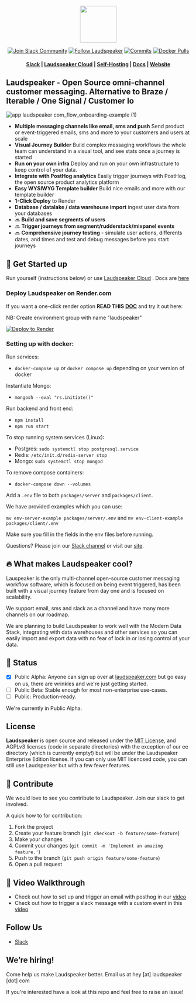 <p align="center"><a  href="https://laudspeaker.com/"><img  src="https://user-images.githubusercontent.com/7728266/194206039-0faecc9d-c500-4c64-8401-dfbefe501e4a.png"  height="100"/></a></p>

<p align="center">
<a href='https://laudspeakerusers.slack.com/ssb/redirect'><img alt="Join Slack Community" src="https://img.shields.io/badge/slack%20community-join-green"/></a>
<a href='https://twitter.com/laudspeaker'><img alt="Follow Laudspeaker" src="https://img.shields.io/badge/%40laudspeaker-follow-blue"/></a>
<a href='https://img.shields.io/github/commit-activity/m/laudspeaker/laudspeaker'><img alt="Commits" src="https://img.shields.io/github/commit-activity/m/laudspeaker/laudspeaker"/></a>
<a href='https://hub.docker.com/repository/docker/laudspeaker/laudspeaker'><img alt="Docker Pulls" src="https://img.shields.io/docker/pulls/laudspeaker/laudspeaker"></a>

<h4 align="center">
  <a href="https://join.slack.com/t/laudspeakerusers/shared_invite/zt-1li25huaq-BljJUA1Zm8dXvbZViAbMwg">Slack</a> |
  <a href="https://app.laudspeaker.com/login/">Laudspeaker Cloud</a> |
  <a href="https://laudspeaker.com/docs/guides/category/deploy">Self-Hosting</a> |
  <a href="https://laudspeaker.com/docs/guides/overview/intro/">Docs</a> |
  <a href="https://laudspeaker.com/">Website</a>
</h4>
  
</p>

## Laudspeaker - Open Source omni-channel customer messaging. Alternative to Braze / Iterable / One Signal / Customer Io

![app laudspeaker com_flow_onboarding-example (1)](https://user-images.githubusercontent.com/7728266/208761386-5dfe6803-16d1-47ca-98f4-45d77ff6058e.png)

- **Multiple messaging channels like email, sms and push** Send product or event-triggered emails, sms and more to your customers and users at scale
- **Visual Journey Builder** Build complex messaging workflows the whole team can understand in a visual tool, and see stats once a journey is started
- **Run on your own infra** Deploy and run on your own infrastructure to keep control of your data.
- **Integrate with PostHog analytics** Easily trigger journeys with PostHog, the open source product analytics platform
- **Easy WYSIWYG Template builder** Build nice emails and more with our template builder
- **1-Click Deploy** to Render
- **Database / datalake / data warehouse import** ingest user data from your databases
- 🔜 **Build and save segments of users**
- 🔜 **Trigger journeys from segment/rudderstack/mixpanel events**
- 🔜 **Comprehensive journey testing** - simulate user actions, differents dates, and times and test and debug messages before you start journeys

## 🚀 Get Started up

Run yourself (instructions below) or use [Laudspeaker Cloud](https://app.laudspeaker.com/login) . Docs are [here](https://laudspeaker.com/docs/guides/overview/intro/)

### Deploy Laudspeaker on Render.com

If you want a one-click render option **READ THIS** <a href="https://laudspeaker.com/docs/guides/deploy/options">**DOC**</a> and try it out here:

NB: Create environment group with name "laudspeaker" 

<a href="https://render.com/deploy?repo=https://github.com/laudspeaker/laudspeaker/tree/production">
<img src="https://render.com/images/deploy-to-render-button.svg" alt="Deploy to Render">
</a>

### Setting up with docker:

Run services:

- `docker-compose up` or `docker compose up` depending on your version of docker

Instantiate Mongo:

- `mongosh --eval "rs.initiate()"`

Run backend and front end:

- `npm install`
- `npm run start`

To stop running system services (Linux):

- Postgres: `sudo systemctl stop postgresql.service`
- Redis: `/etc/init.d/redis-server stop`
- Mongo: `sudo systemctl stop mongod`

To remove compose containers:

- `docker-compose down --volumes`

Add a `.env` file to both `packages/server` and `packages/client`.

We have provided examples which you can use:

`mv env-server-example packages/server/.env` and `mv env-client-example packages/client/.env`

Make sure you fill in the fields in the env files before running.

Questions? Please join our [Slack channel](https://join.slack.com/t/laudspeakerusers/shared_invite/zt-1io0f6u50-rSCnNtqkJT6QIdbPOyJh6g) or visit our [site](https://laudspeaker.com/).

## 🔥 What makes Laudspeaker cool?

Lauspeaker is the only multi-channel open-source customer messaging workflow software, which is focused on being event triggered, has been built with a visual journey feature from day one and is focused on scalability.

We support email, sms and slack as a channel and have many more channels on our roadmap.

We are planning to build Laudspeaker to work well with the Modern Data Stack, integrating with data warehouses and other services so you can easily import and export data with no fear of lock in or losing control of your data.

## 🐥 Status

- [x] Public Alpha: Anyone can sign up over at [laudspeaker.com](https://laudspeaker.com) but go easy on us, there are wrinkles and we're just getting started.
- [ ] Public Beta: Stable enough for most non-enterprise use-cases.
- [ ] Public: Production-ready.

We're currently in Public Alpha.

## License

**Laudspeaker** is open source and released under the [MIT License][mit_license], and AGPLv3 licenses (code in separate directories) with the exception of our ee directory (which is currently empty!) but will be under the Laudspeaker Enterprise Edition license. If you can only use MIT licencsed code, you can still use Laudspeaker but with a few fewer features.

## 🌱 Contribute

We would love to see you contribute to Laudspeaker. Join our slack to get involved.

A quick how to for contribution:

1. Fork the project
2. Create your feature branch (`git checkout -b feature/some-feature`)
3. Make your changes
4. Commit your changes (`git commit -m 'Implement an amazing feature.'`)
5. Push to the branch (`git push origin feature/some-feature`)
6. Open a pull request

## 🎥 Video Walkthrough

- Check out how to set up and trigger an email with posthog in our [video](https://vimeo.com/763728112)
- Check out how to trigger a slack message with a custom event in this [video](https://www.loom.com/share/8e1d349ceed24d2bb50280db36b19214)

## Follow Us

- [Slack][slack]

[slack]: https://join.slack.com/t/laudspeakerusers/shared_invite/zt-1li25huaq-BljJUA1Zm8dXvbZViAbMwg
[twitter]: https://twitter.com/laudspeaker
[mit_license]: https://opensource.org/licenses/MIT

## We’re hiring!
Come help us make Laudspeaker better. Email us at hey [at] laudspeaker [dot] com

If you're interested have a look at this repo and feel free to raise an issue!

<!---
-  [Laudspeaker Blog][laudspeaker-blog]

-  [LinkedIn][linkedin]

-  [dev.to][devto]

-  [Medium][medium]

-  [YouTube][youtube]

-  [HackerNews][hackernews]

-  [Product Hunt][producthunt]
-->

<!---[devto]: https://dev.to/rudderstack
[youtube]: https://www.youtube.com/channel/UCgV-B77bV_-LOmKYHw8jvBw
[laudspeaker-blog]: https://laudspeaker.com/blog/
[hackernews]: https://news.ycombinator.com/
[producthunt]: https://www.producthunt.com/posts/laudspeaker
[agplv3_license]: https://www.gnu.org/licenses/agpl-3.0-standalone.html
[laudspeaker_ee_license]: https://www.mongodb.com/licensing/server-side-public-license

-->
